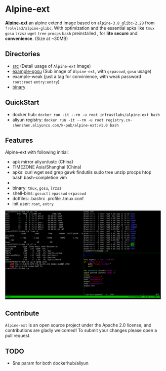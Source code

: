 # Alpine-ext

 **[Alpine-ext](https://hub.docker.com/r/infrastlabs/alpine-ext)** an alpine extend Image based on `alpine-3.8_glibc-2.28` from `frolvlad/alpine-glibc`. With optimization and the essential apks like `tmux` `gosu` `lrzsz` `wget` `tree` `procps` `bash` preinstalled , for **lite** **secure** and **convenience**. (Size at ~30MB)


## Directories

* [src](docs/README.md) (Detail usage of `Alpine-ext` image)
* [example-gosu](docs/example.md) (Sub image of `Alpine-ext`, with `grpasswd`, `gosu` usage)
* example-weak (just a tag for convinience, with weak password `root:root` `entry:entry`)
* [binary](docs/binary.md)

## QuickStart

- docker hub: `docker run -it --rm -u root infrastlabs/alpine-ext bash`
- aliyun registry: `docker run -it --rm -u root registry.cn-shenzhen.aliyuncs.com/k-pub/alpine-ext:v1.0 bash`

## Features

Alpine-ext with following initial:

* apk mirror aliyun/ustc (China)
* TIMEZONE Asia/Shanghai (China)
* apks: curl wget sed grep gawk findutils sudo tree unzip procps htop bash bash-completion vim
* 
* binary: `tmux`, `gosu`, `lrzsz`
* shell-bins: `gosuctl` `epasswd` `erpasswd`
* dotfiles: .bashrc .profile .tmux.conf
* init user: `root`, `entry`


![tmux-preview](docs/img-apine-ext-tmux.png)

## Contribute

`Alpine-ext` is an open source project under the Apache 2.0 license, and contributions are gladly welcomed!
To submit your changes please open a pull request.

## TODO

- $ns param for both dockerhub/aliyun
